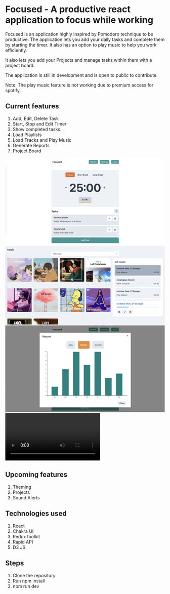 # Focused - A productive react application to focus while working

Focused is an application highly inspired by Pomodoro technique to be productive. The application lets you add your daily tasks and complete them by starting the timer. It also has an option to play music to help you work efficiently.

It also lets you add your Projects and manage tasks within them with a project board.

The application is still in development and is open to public to contribute.

Note: The play music feature is not working due to premium access for spotify.

## Current features

1. Add, Edit, Delete Task
2. Start, Stop and Edit Timer
3. Show completed tasks.
4. Load Playlists
5. Load Tracks and Play Music
6. Generate Reports
7. Project Board

![Home](screenshots/home_1.1.0.png)
![Music](screenshots/music.png)
![Reports](screenshots/reports.png)
![Tasks](screenshots/tasks.mov)

## Upcoming features

1. Theming
2. Projects
3. Sound Alerts

## Technologies used

1. React
2. Chakra UI
3. Redux toolkit
4. Rapid API
5. D3 JS

## Steps

1. Clone the repository
2. Run npm install
3. npm run dev
